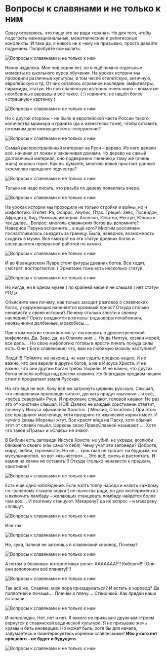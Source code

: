 # Вопросы к славянами и не только к ним
Сразу оговорюсь, что пишу это не ради «срача». Не для того, чтобы подогреть межнациональные, межэтнические и религиозные конфликты.
И таки да, я никого ни к чему не призываю, просто давайте подумаем.
Попробуйте осмыслить.

![Вопросы к славянами и не только к ним](/images/Others/slavyane-01.jpg 'Вопросы к славянами и не только к ним')

Начну издалека.
Мне под сорок лет, но я ещё помню отдельные моменты из школьного курса обучения. На уроках истории мы проходили различные культуры, в том числе египетскую, античную, европейскую и тд. От них осталось огромное наследие: амфитеатры, пирамиды, статуи.
Но про славянскую историю очень мало – лохматые неотёсанные варвары и всё такое. ( :) извините, не нашёл более «страшную» картинку )

![Вопросы к славянами и не только к ним](/images/Others/slavyane-02.jpg 'Вопросы к славянами и не только к ним')

Но с другой стороны – не было в европейской части России такого количества мрамора и гранита (да и известняка тоже), чтобы оставить потомкам долгоживущие мега-сооружения?

![Вопросы к славянами и не только к ним](/images/Others/slavyane-03.jpg 'Вопросы к славянами и не только к ним')

Самый распространённый материал на Руси – дерево. Из него делали всё, начиная от ложек и заканчивая домами. Но дерево не самый долговечный материал, оно подвержено гниению,к тому же (очень жаль) хорошо горит. Как вы думаете, многоль веков простоит данный экземпляр народного зодчества?

![Вопросы к славянами и не только к ним](/images/Others/slavyane-04.jpg 'Вопросы к славянами и не только к ним')

Только не надо писать, что резьба по дереву появилась вчера.

![Вопросы к славянами и не только к ним](/images/Others/slavyane-05.jpg 'Вопросы к славянами и не только к ним')

На уроках истории мы проходили не только стройки и войны, но и мифологию.
Египет: Ра, Осирис, Анубис, Птах.
Греция: Зевс, Посейдон, Афродита, Аид.
Римская империя: Аполлон, Юпитер, Нептун, Юнона
и так далее...
Вопрос: многоль славянских богов вы вспомните? Наверное Перуна вспомните... а ещё кого?
Многим россиянам посчастливилось съездить за границу. Была, наверное, возможность сходить
в музеи. Все смотрят на эти статуи древних богов и восхищаются прекрасной работой по камню.

![Вопросы к славянами и не только к ним](/images/Others/slavyane-06.jpg 'Вопросы к славянами и не только к ним')

И во Французском Лувре стоят фигуры древних богов. Все ходят, смотрят, восторгаются.
( Эрмитаже тоже есть несколько статуй.

![Вопросы к славянами и не только к ним](/images/Others/slavyane-07.jpg 'Вопросы к славянами и не только к ним')

Но нигде, ни в одном музее ( по крайней мере я не слышал ) нет статуи РОДа.

Объясните мне почему, как только заходит разговор о славянских богах, у окружающих начинается
кровавый понос? Откуда столько ненависти к своей истории? Почему столько злости к своему наследию?
Сразу раздаются возгласы: родноверы понабежали, неоязычники долбанные, мракобесы....

При этом многие спокойно могут поговорить о древнегреческой мифологии.
Да, Зевс, да, на Олимпе жил....
Ну да Нептун, хозяин морей, все дела....
Но свою мифологию готовы в ярости пинать покуда силы есть.
Они ( Боги славянские) что, вам на любимую мозоль наступили?

Люди!!!! Поймите же наконец, не нам судить предков наших.
И не важно, что они верили в других богов, а не в Иисуса Христа.
И не важно, что они другим богам требы творили.
И не важно, что других богов опосля победа над врагом славили.
Но благодаря предкам нашим стоит и процветает земля Русская.

Но это ещё не всё.
Хочу всё же затронуть церковь русскую.
Слышал, что священники проповеди читают, дескать придут язычники... и всё, «песец северный» Руси.
И прихожане слушают, головой кивают. Не раз это от христиан слышал.
НО!!! Далеко не каждый христианин ответит, почему у Иисуса «фамилия» Христос. ( Мессия, Спаситель.)
При этом все празднуют масленицу, хотя праздник-то языческие корни имеет. И чучело (зимы-Мораны) жгут.
Все красят яйца на Пасху, хотя обычай этот от славян пошёл.
Церковь свою ПравоСлавной называют .... Хотя что такое «Правь» и «Славь» не знают.

В Библии есть заповеди Иисуса Христа:
не убий, не укради, возлюби ближнего своего (как самого себя).
Чему учат эти заповеди? Доброте, миру, любви, терпимости.
Но не.... христиан не трогает ни буддизм, ни мусульманство, но вот «язычество»....
Это всё, сжечь и растоптать. И камня на камне не оставить!!!
Откуда столько ненависти к предкам, христиане?

![Вопросы к славянами и не только к ним](/images/Others/slavyane-08.jpg 'Вопросы к славянами и не только к ним')

Есть ещё одно наблюдение.
Если взять толпу народа и налить каждому по гранёному стакану водки ( не пьянства ради, но для эксперимента ) и включить ламбаду – желающих станцевать ломбаду найдётся более чем дох.. . И лезгинку станцуют. Макарену? да не вопрос – и макарену спляшут.

![Вопросы к славянами и не только к ним](/images/Others/slavyane-09.jpg 'Вопросы к славянами и не только к ним')

Или так

![Вопросы к славянами и не только к ним](/images/Others/slavyane-10.jpg 'Вопросы к славянами и не только к ним')

Но, сука, палкой не загонишь в славянский хоровод. Почему?

![Вопросы к славянами и не только к ним](/images/Others/slavyane-11.jpg 'Вопросы к славянами и не только к ним')


А потом в бложиках-интернетиках вопят:
ААААААА!!!! Киборги!!!! Они-они заполонили всё планету!!!!

![Вопросы к славянами и не только к ним](/images/Others/slavyane-12.jpg 'Вопросы к славянами и не только к ним')

Так всё же, Славяне, мож пора призадуматься?
И встать в хоровод?
Да поплотней и почаще....
Плечём к плечу....
Стеночкой.
Как предки наши вставали.

![Вопросы к славянами и не только к ним](/images/Others/slavyane-13.jpg 'Вопросы к славянами и не только к ним')

И напоследок.
Нет, нет и нет. Я никого не призываю дружным строем вернутся к славянской ведической культуре.
Я не призываю жечь храмы и бить иноверцев.
Но может быть, хотя бы для начала, задумаетесь и поинтересуетесь корнями славянскими?
**Ибо у кого нет прошлого – не будет и будущего.**

![Вопросы к славянами и не только к ним](/images/Others/slavyane-14.jpg 'Вопросы к славянами и не только к ним')
